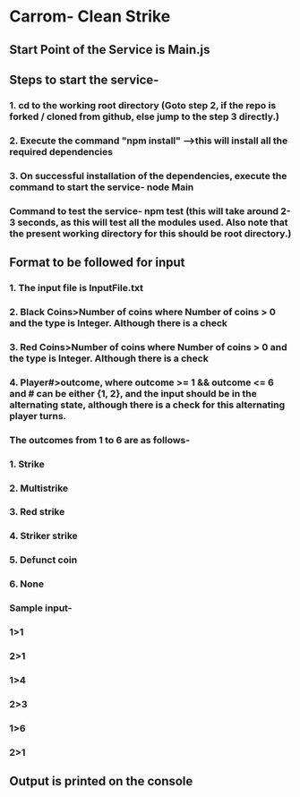 # Carrom- Clean Strike

## Start Point of the Service is Main.js

## Steps to start the service-

### 1. cd to the working root directory (Goto step 2, if the repo is forked / cloned from github, else jump to the step 3 directly.)

### 2. Execute the command "npm install" -->this will install all the required dependencies

### 3. On successful installation of the dependencies, execute the command to start the service- node Main

### Command to test the service- npm test (this will take around 2-3 seconds, as this will test all the modules used. Also note that the present working directory for this should be root directory.)

## Format to be followed for input

### 1. The input file is InputFile.txt

### 2. Black Coins>Number of coins where Number of coins > 0 and the type is Integer. Although there is a check

### 3. Red Coins>Number of coins where Number of coins > 0 and the type is Integer. Although there is a check

### 4. Player#>outcome, where outcome >= 1 && outcome <= 6 and # can be either {1, 2}, and the input should be in the alternating state, although there is a check for this alternating player turns.

### The outcomes from 1 to 6 are as follows-

### 1. Strike

### 2. Multistrike

### 3. Red strike

### 4. Striker strike

### 5. Defunct coin

### 6. None

### Sample input-

### 1>1

### 2>1

### 1>4

### 2>3

### 1>6

### 2>1

## Output is printed on the console
